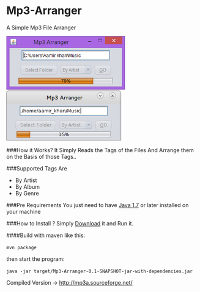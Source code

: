 Mp3-Arranger
============

A Simple Mp3 File Arranger

![Running on windows 7](https://github.com/iamaamir/Mp3-Arranger/blob/master/src/screen%20shots/wip.png?raw=true) 
![Running on ubuntu 14.4](https://github.com/iamaamir/Mp3-Arranger/blob/master/src/screen%20shots/linux_demo.png?raw=true) 

###How it Works?
It Simply Reads the Tags of the Files And Arrange them on the Basis of those Tags..


###Supported Tags Are

* By Artist
* By Album
* By Genre

###Pre Requirements
You just need to have [Java 1.7](http://java.com) or later installed on your machine

###How to Install ?
Simply [Download](http://mp3a.sourceforge.net/) it and Run it.


####Build with maven like this:

`mvn package`

then start the program:

`java -jar target/Mp3-Arranger-0.1-SNAPSHOT-jar-with-dependencies.jar`

Compiled Version → http://mp3a.sourceforge.net/
